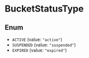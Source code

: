 # BucketStatusType

## Enum

* `ACTIVE` (value: `"active"`)
* `SUSPENDED` (value: `"suspended"`)
* `EXPIRED` (value: `"expired"`)
